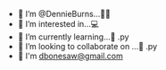 - 👋 I’m @DennieBurns...🖖🏽
- 👀 I’m interested in...:computer: 
- 🌱 I’m currently learning...:snake: .py
- 💞️ I’m looking to collaborate on ...:snake: .py
- 📩 I'm dbonesaw@gmail.com  

<!---
DennieBurns/DennieBurns is a ✨ special ✨ repository because its `README.md` (this file) appears on your GitHub profile.
You can click the Preview link to take a look at your changes.
--->
